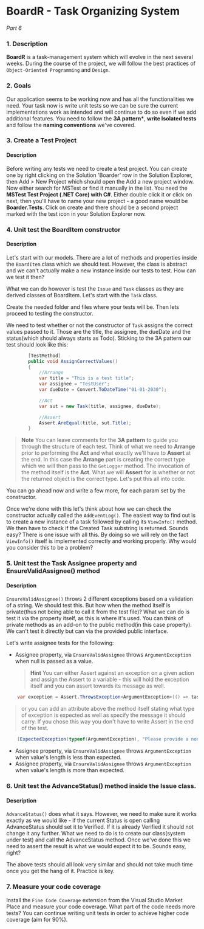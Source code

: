 # BoardR - Task Organizing System

_Part 6_

### 1. Description

**BoardR** is a task-management system which will evolve in the next several weeks. During the course of the project, we will follow the best practices of `Object-Oriented Programming` and `Design`.

### 2. Goals

Our application seems to be working now and has all the functionalities we need. Your task now is write unit tests so we can be sure the current implementations work as intended and will continue to do so even if we add additional features.
You need to follow the **3A pattern\***, **write Isolated tests** and follow the **naming conventions** we've covered.

### 3. Create a Test Project

#### Description

Before writing any tests we need to create a test project. You can create one by right clicking on the Solution 'Boarder' row in the Solution Explorer, then Add > New Project which should open the Add a new project window. Now either search for MSTest or find it manually in the list. You need the **MSTest Test Project (.NET Core) with C#**. Either double click it or click on next, then you'll have to name your new project - a good name would be **Boarder.Tests**. Click on create and there should be a second project marked with the test icon in your Solution Explorer now.

### 4. Unit test the BoardItem constructor

#### Description

Let's start with our models. There are a lot of methods and properties inside the `BoardItem` class which we should test. However, the class is abstract and we can't actually make a new instance inside our tests to test. How can we test it then?

What we can do however is test the `Issue` and `Task` classes as they are derived classes of BoardItem. Let's start with the `Task` class.

Create the needed folder and files where your tests will be. Then lets proceed to testing the constructor.

We need to test whether or not the constructor of `Task` assigns the correct values passed to it. Those are the title, the assignee, the dueDate and the status(which should always starts as Todo). Sticking to the 3A pattern our test should look like this:

```cs
        [TestMethod]
        public void AssignCorrectValues()
        {
            //Arrange
            var title = "This is a test title";
            var assignee = "TestUser";
            var dueDate = Convert.ToDateTime("01-01-2030");

            //Act
            var sut = new Task(title, assignee, dueDate);

            //Assert
            Assert.AreEqual(title, sut.Title);
        }
```

> **Note** You can leave comments for the **3A pattern** to guide you through the structure of each test. Think of what we need to **Arrange** prior to performing the **Act** and what exactly we'll have to **Assert** at the end. In this case the **Arrange** part is creating the correct type which we will then pass to the `GetLogger` method. The invocation of the method itself is the **Act**. What we will **Assert** for is whether or not the returned object is the correct type. Let's put this all into code.

You can go ahead now and write a few more, for each param set by the constructor.

Once we're done with this let's think about how we can check the constructor actually called the `AddEventLog()`. The easiest way to find out is to create a new instance of a task followed by calling its `ViewInfo()` method. We then have to check if the Created Task substring is returned. Sounds easy? There is one issue with all this. By doing so we will rely on the fact `ViewInfo()` itself is implemented correctly and working properly. Why would you consider this to be a problem?

### 5. Unit test the Task Assignee property and EnsureValidAssignee() method

#### Description

`EnsureValidAssignee()` throws 2 different exceptions based on a validation of a string. We should test this. But how when the method itself is private(thus not being able to call it from the test file)? What we can do is test it via the property itself, as this is where it's used. You can think of private methods as an add-on to the public method(in this case property). We can't test it directly but can via the provided public interface.

Let's write assignee tests for the following:

- Assignee property, via `EnsureValidAssignee` throws `ArgumentException` when null is passed as a value.
  > **Hint** You can either Assert against an exception on a given action and assign the Assert to a variable - this will hold the exception itself and you can assert towards its message as well.

```cs
    var exception = Assert.ThrowsException<ArgumentException>(() => task.Assignee = null);
```

> or you can add an attribute above the method itself stating what type of exception is expected as well as specify the message it should carry. If you chose this way you don't have to write Assert in the end of the test.

```cs
    [ExpectedException(typeof(ArgumentException), "Please provide a non-null or empty value")]
```

- Assignee property, via `EnsureValidAssignee` throws `ArgumentException` when value's length is less than expected.
- Assignee property, via `EnsureValidAssignee` throws `ArgumentException` when value's length is more than expected.

### 6. Unit test the AdvanceStatus() method inside the Issue class.

#### Description

`AdvanceStatus()` does what it says. However, we need to make sure it works exactly as we would like - if the current Status is open calling AdvanceStatus should set it to Verified. If it is already Verified it should not change it any further. What we need to do is to create our class(system under test) and call the AdvanceStatus method. Once we've done this we need to assert the result is what we would expect it to be. Sounds easy, right?

The above tests should all look very similar and should not take much time once you get the hang of it. Practice is key.

### 7. Measure your code coverage

Install the `Fine Code Coverage` extension from the Visual Studio Market Place and measure your code coverage. What part of the code needs more tests? You can continue writing unit tests in order to achieve higher code coverage (aim for 90%).
